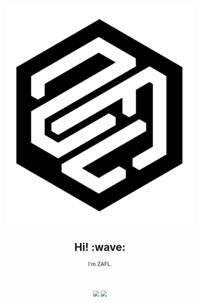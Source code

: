<div align="center">
  <img src="https://github.com/z4fL/z4fL/blob/main/assets/logo.png" alt="GitHub README header image" />
<h1 align='center'> Hi! :wave:</h1>
<p align='center'>
I'm ZAFL.
</p>
<br><br>

[![](https://img.shields.io/badge/enka.network%20hsr-69899c)](https://enka.network/hsr/800735792/)
[![](https://img.shields.io/badge/enka.network%20gi-69899c)](https://enka.network/u/836625736/)

</div>
